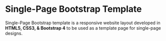 # Single-Page Bootstrap Template
Single-Page Bootstrap template is a responsive website layout developed in <strong>HTML5, CSS3, & Bootstrap 4</strong> to be used as a template page for single-page designs.

